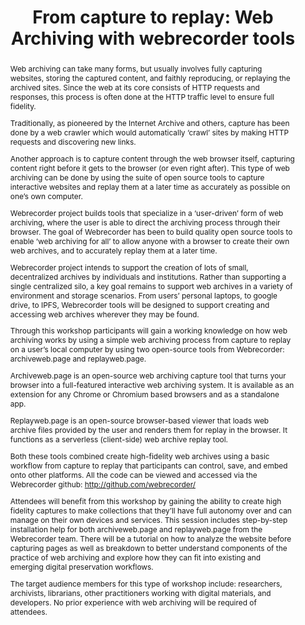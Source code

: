 ---
abstract: "Web archiving can take many forms, but usually involves fully capturing
  websites, storing the captured content, and faithly reproducing, or replaying the
  archived sites. Since the web at its core consists of HTTP requests and responses,
  this process is often done at the HTTP traffic level to ensure full fidelity.\n\nTraditionally,
  as pioneered by the Internet Archive and others, capture has been done by a web
  crawler which would automatically ‘crawl’ sites by making HTTP requests and discovering
  new links.\n\nAnother approach is to capture content through the web browser itself,
  capturing content right before it gets to the browser (or even right after). This
  type of web archiving can be done by using the suite of open source tools to capture
  interactive websites and replay them at a later time as accurately as possible on
  one’s own computer. \n\nWebrecorder project builds tools that specialize in a ‘user-driven’
  form of web archiving, where the user is able to direct the archiving process through
  their browser. The goal of Webrecorder has been to build quality open source tools
  to enable ‘web archiving for all’ to allow anyone with a browser to create their
  own web archives, and to accurately replay them at a later time.\n\nWebrecorder
  project intends to support the creation of lots of small, decentralized archives
  by individuals and institutions. Rather than supporting a single centralized silo,
  a key goal remains to support web archives in a variety of environment and storage
  scenarios. From users’ personal laptops, to google drive, to IPFS, Webrecorder tools
  will be designed to support creating and accessing web archives wherever they may
  be found.\n\nThrough this workshop participants will gain a working knowledge on
  how web archiving works by using a simple web archiving process from capture to
  replay on a user’s local computer by using two open-source tools from Webrecorder:
  archiveweb.page and replayweb.page. \n\nArchiveweb.page is an open-source web archiving
  capture tool that turns your browser into a full-featured interactive web archiving
  system. It is available as an extension for any Chrome or Chromium based browsers
  and as a standalone app. \n\nReplayweb.page is an open-source browser-based viewer
  that loads web archive files provided by the user and renders them for replay in
  the browser. It functions as a serverless (client-side) web archive replay tool.\n\nBoth
  these tools combined create high-fidelity web archives using a basic workflow from
  capture to replay that participants can control, save, and embed onto other platforms.
  All the code can be viewed and accessed via the Webrecorder github: http://github.com/webrecorder/\n\nAttendees
  will benefit from this workshop by gaining the ability to create high fidelity captures
  to make collections that they’ll have full autonomy over and can manage on their
  own devices and services. This session includes step-by-step installation help for
  both archiveweb.page and replayweb.page from the Webrecorder team. There will be
  a tutorial on how to analyze the website before capturing pages as well as breakdown
  to better understand components of the practice of web archiving and explore how
  they can fit into existing and emerging digital preservation workflows.\n\nThe target
  audience members for this type of workshop include: researchers, archivists, librarians,
  other practitioners working with digital materials, and developers. No prior experience
  with web archiving will be required of attendees.\n"
creators:
- Ramirez-Lopez, Lorena
- Kreymer, Ilya
- Dickson, Emma
date: null
document_url: https://services.phaidra.univie.ac.at/api/object/o:1424942/download
grand_parent: iPRES
institutions:
- webrecorder
keywords:
- web archiving
- capture
- replay
- open-source tools
- web collecting
- personal digital archiving
- high fidelity web archives
- managing web archives
- skills building
- hands-on workshop
landing_page_url: https://phaidra.univie.ac.at/o:1424942
language: eng
layout: publication
license: CC BY 4.0 International
notes_url: null
parent: iPRES 2021
publication_type: paper
size: 43897
slides_url: null
source_name: iPRES
stream_url: null
title: 'From capture to replay: Web Archiving with webrecorder tools'
year: 2021
---